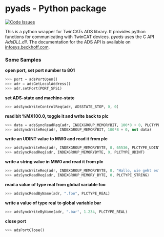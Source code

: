pyads - Python package
======================

[![Code Issues](http://www.quantifiedcode.com/api/v1/project/3e884877fac4408ea0d33ec4a788a212/badge.svg)](http://www.quantifiedcode.com/app/project/3e884877fac4408ea0d33ec4a788a212)

This is a python wrapper for TwinCATs ADS library. It provides python functions
for communicating with TwinCAT devices. *pyads* uses the C API *AdsDLL.dll*. The
documentation for the ADS API is available on [infosys.beckhoff.com](http://infosys.beckhoff.com/english.php?content=../content/1033/tcadsdll2/html/tcadsdll_api_overview.htm&id=20557).
### Some Samples

**open port, set port number to 801**
```python
>>> port = adsPortOpen()
>>> adr = adsGetLocalAddress()
>>> adr.setPort(PORT_SPS1)
```

**set ADS-state and machine-state**
```python
>>> adsSyncWriteControlReq(adr, ADSSTATE_STOP, 0, 0)
```

**read bit %MX100.0, toggle it and write back to plc**
```python
>>> data = adsSyncReadReq(adr, INDEXGROUP_MEMORYBIT, 100*8 + 0, PLCTYPE_BOOL)
>>> adsSyncWriteReq(adr, INDEXGROUP_MEMORYBIT, 100*8 + 0, not data)
```

**write an UDINT value to MW0 and read it from plc**
```python
>>> adsSyncWriteReq(adr, INDEXGROUP_MEMORYBYTE, 0, 65536, PLCTYPE_UDINT)
>>> adsSyncReadReq(adr, INDEXGROUP_MEMORYBYTE, 0, PLCTYPE_UDINT)
```

**write a string value in MW0 and read it from plc**
```python
>>> adsSyncWriteReq(adr, INDEXGROUP_MEMORYBYTE, 0, "Hallo, wie geht es?", PLCTYPE_STRING)
>>> adsSyncReadReq(adr, INDEXGROUP_MEMORY_BYTE, 0, PLCTYPE_STRING)
```

**read a value of type real from global variable foo**
```python
>>> adsSyncReadByName(adr, ".foo", PLCTYPE_REAL)
```

**write a value of type real to global variable bar**
```python
>>> adsSyncWriteByName(adr, ".bar", 1.234, PLCTYPE_REAL)
```

**close port**
```python
>>> adsPortClose()
```